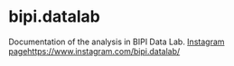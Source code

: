 # bipi.datalab
Documentation of the analysis in BIPI Data Lab.
[Instagram page](https://www.instagram.com/bipi.datalab/)https://www.instagram.com/bipi.datalab/
